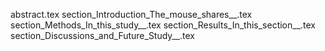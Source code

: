 abstract.tex
section_Introduction_The_mouse_shares__.tex
section_Methods_In_this_study__.tex
section_Results_In_this_section__.tex
section_Discussions_and_Future_Study__.tex
